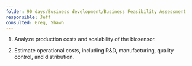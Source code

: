```yaml
---
folder: 90 days/Business development/Business Feasibility Assessment
responsible: Jeff
consulted: Greg, Shawn
---
```

1. Analyze production costs and scalability of the biosensor. 

3. Estimate operational costs, including R&D, manufacturing, quality control, and distribution.